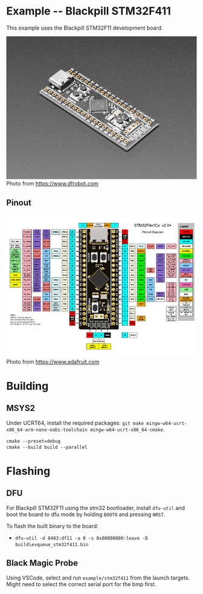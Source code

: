 # Example -- Blackpill STM32F411

This example uses the Blackpill STM32F11 development board.

![](board.jpg)
Photo from https://www.dfrobot.com

## Pinout

![](board_pinout.png)
Photo from https://www.adafruit.com

# Building

## MSYS2

Under UCRT64, install the required packages: `git make mingw-w64-ucrt-x86_64-arm-none-eabi-toolchain mingw-w64-ucrt-x86_64-cmake`.

```
cmake --preset=debug
cmake --build build --parallel
```

# Flashing

## DFU

For Blackpill STM32F11 using the stm32 bootloader, install `dfu-util` and boot the board to dfu mode by holding `BOOT0` and pressing `NRST`.

To flash the built binary to the board:
- `dfu-util -d 0483:df11 -a 0 -s 0x08000000:leave -D build\evqueue_stm32f411.bin`

## Black Magic Probe

Using VSCode, select and run `example/stm32f411` from the launch targets. 
Might need to select the correct serial port for the bmp first.
